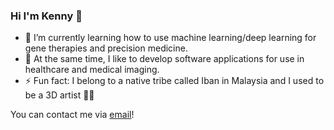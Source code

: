 ### Hi I'm Kenny 👋

- 🔭 I’m currently learning how to use machine learning/deep learning for gene therapies and precision medicine.
- 💼 At the same time, I like to develop software applications for use in healthcare and medical imaging.
- ⚡ Fun fact: I belong to a native tribe called Iban in Malaysia and I used to be a 3D artist 🧑‍🎨

You can contact me via <a href="mailto:k3nnywilliam@gmail.com" >email</a>!
